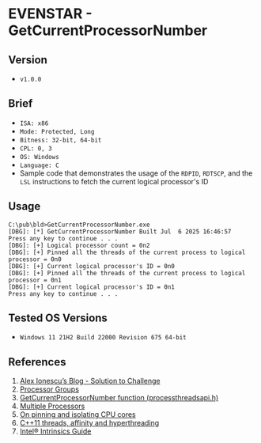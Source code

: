 # EVENSTAR - GetCurrentProcessorNumber

## Version
- `v1.0.0`

## Brief
- `ISA: x86`
- `Mode: Protected, Long`
- `Bitness: 32-bit, 64-bit`
- `CPL: 0, 3`
- `OS: Windows`
- `Language: C`
- Sample code that demonstrates the usage of the `RDPID`, `RDTSCP`, and the `LSL` instructions to fetch the current logical processor's ID

## Usage
```
C:\pub\bld>GetCurrentProcessorNumber.exe
[DBG]: [*] GetCurrentProcessorNumber Built Jul  6 2025 16:46:57
Press any key to continue . . .
[DBG]: [+] Logical processor count = 0n2
[DBG]: [+] Pinned all the threads of the current process to logical processor = 0n0
[DBG]: [+] Current logical processor's ID = 0n0
[DBG]: [+] Pinned all the threads of the current process to logical processor = 0n1
[DBG]: [+] Current logical processor's ID = 0n1
Press any key to continue . . .
```

## Tested OS Versions
- `Windows 11 21H2 Build 22000 Revision 675 64-bit`

## References
1. [Alex Ionescu’s Blog - Solution to Challenge](https://www.alex-ionescu.com/solution-to-challenge/)
2. [Processor Groups](https://learn.microsoft.com/en-us/windows/win32/procthread/processor-groups)
3. [GetCurrentProcessorNumber function (processthreadsapi.h)](https://learn.microsoft.com/en-us/windows/win32/api/processthreadsapi/nf-processthreadsapi-getcurrentprocessornumber)
4. [Multiple Processors](https://learn.microsoft.com/en-us/windows/win32/procthread/multiple-processors)
5. [On pinning and isolating CPU cores](https://manuel.bernhardt.io/posts/2023-11-16-core-pinning/)
6. [C++11 threads, affinity and hyperthreading](https://eli.thegreenplace.net/2016/c11-threads-affinity-and-hyperthreading/)
7. [Intel® Intrinsics Guide](https://www.intel.com/content/www/us/en/docs/intrinsics-guide/index.html#ig_expand=5089,5263)